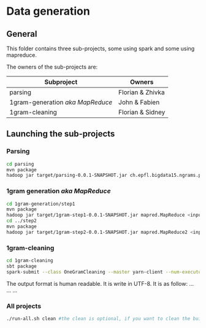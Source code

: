 # Data generation #


## General ##

This folder contains three sub-projects, some using spark and some using
mapreduce.

The owners of the sub-projects are:

|            Subproject            |      Owners      |
| -------------------------------- | ---------------- |
| parsing                          | Florian & Zhivka |
| 1gram-generation _aka MapReduce_ | John & Fabien    |
| 1gram-cleaning                   | Florian & Sidney |


## Launching the sub-projects ##

### Parsing
```bash
cd parsing
mvn package
hadoop jar target/parsing-0.0.1-SNAPSHOT.jar ch.epfl.bigdata15.ngrams.parsing.ParseDriver <input dir> <output dir>
```

### 1gram generation _aka MapReduce_
```bash
cd 1gram-generation/step1
mvn package
hadoop jar target/1gram-step1-0.0.1-SNAPSHOT.jar mapred.MapReduce <input dir> <output dir>
cd ../step2
mvn package
hadoop jar target/1gram-step2-0.0.1-SNAPSHOT.jar mapred.MapReduce2 <input dir> <output dir>

```

### 1gram-cleaning
```bash
cd 1gram-cleaning
sbt package
spark-submit --class OneGramCleaning --master yarn-client --num-executors <numExecutors> --driver-memory 16g --executor-memory 8g target/scala-2.10/onegramcleaning_2.10-1.0.jar <input dir> <output dir> <base profile output dir> <sample input dir> <sample output dir> <threshold> <filter output dir>
```

The output format is human readable. It is write in UTF-8. It is as follow:
<word0><year0><year1>...<lastYear>
<word1><year0><year1>...<lastYear>
...

### All projects
```bash
./run-all.sh clean #the clean is optional, if you want to clean the build paths
```
